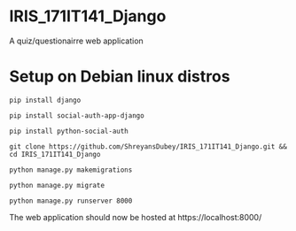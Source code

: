 # IRIS_171IT141_Django
A quiz/questionairre web application 


# Setup on Debian linux distros

`pip install django`

`pip install social-auth-app-django`

`pip install python-social-auth`

`git clone https://github.com/ShreyansDubey/IRIS_171IT141_Django.git && cd IRIS_171IT141_Django`

`python manage.py makemigrations`

`python manage.py migrate`

`python manage.py runserver 8000`

The web application should now be hosted at https://localhost:8000/



